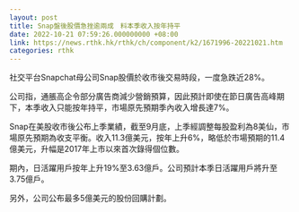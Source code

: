 ```yaml
---
layout: post
title: Snap盤後股價急挫逾兩成　料本季收入按年持平
date: 2022-10-21 07:59:26.000000000 +08:00
link: https://news.rthk.hk/rthk/ch/component/k2/1671996-20221021.htm
categories: rthk
---
```


社交平台Snapchat母公司Snap股價於收市後交易時段，一度急跌近28%。

公司指，通脹高企令部分廣告商減少營銷預算，因此預計即使在節日廣告高峰期下，本季收入只能按年持平，市場原先預期季內收入增長達7%。

Snap在美股收市後公布上季業績，截至9月底，上季經調整每股盈利為8美仙，市場原先預期為收支平衡。收入11.3億美元，按年上升6%，略低於市場預期的11.4億美元，升幅是2017年上市以來首次錄得個位數。

期內，日活躍用戶按年上升19%至3.63億戶。公司預計本季日活躍用戶將升至3.75億戶。

另外，公司公布最多5億美元的股份回購計劃。
